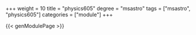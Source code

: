 +++
weight = 10
title = "physics605"
degree = "msastro"
tags = ["msastro", "physics605"]
categories = ["module"]
+++

{{< genModulePage >}}
